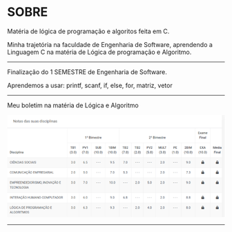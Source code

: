 # SOBRE

Matéria de lógica de programação e algoritos feita em C.

Minha trajetória na faculdade de Engenharia de Software, aprendendo a Linguagem C na matéria de Lógica de programação e Algoritmo.

--------

Finalização do 1 SEMESTRE de Engenharia de Software.

Aprendemos a usar: printf, scanf, if, else, for, matriz, vetor

--------

Meu boletim na matéria de Lógica e Algoritmo

<img src="./Captura de tela de 2024-06-30 19-07-39.png" alt="Meu boletim">

--------
